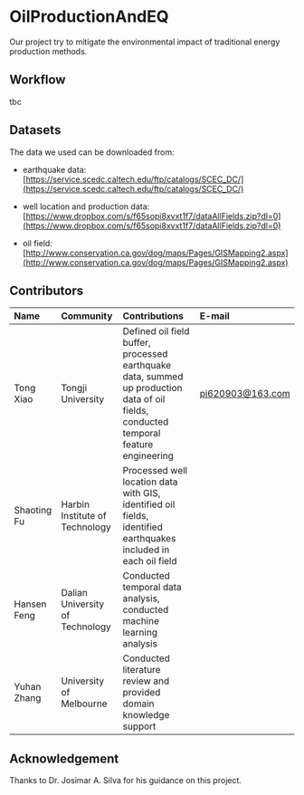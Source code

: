 # OilProductionAndEQ
Our project try to mitigate the environmental impact of traditional energy production methods.

## Workflow

tbc

## Datasets

The data we used can be downloaded from: 

- earthquake data: [https://service.scedc.caltech.edu/ftp/catalogs/SCEC_DC/](https://service.scedc.caltech.edu/ftp/catalogs/SCEC_DC/)

- well location and production data: [https://www.dropbox.com/s/f65sopi8xvxt1f7/dataAllFields.zip?dl=0](https://www.dropbox.com/s/f65sopi8xvxt1f7/dataAllFields.zip?dl=0)

- oil field: [http://www.conservation.ca.gov/dog/maps/Pages/GISMapping2.aspx](http://www.conservation.ca.gov/dog/maps/Pages/GISMapping2.aspx)

## Contributors
|Name|Community|Contributions|E-mail|
|:--|:--|:--|:--|
|Tong Xiao|Tongji University|Defined oil field buffer, processed earthquake data, summed up production data of oil fields, conducted temporal feature engineering|pi620903@163.com|
|Shaoting Fu|Harbin Institute of Technology|Processed well location data with GIS, identified oil fields, identified earthquakes included in each oil field||
|Hansen Feng|Dalian University of Technology|Conducted temporal data analysis, conducted machine learning analysis||
|Yuhan Zhang|University of Melbourne|Conducted literature review and provided domain knowledge support||


## Acknowledgement
Thanks to Dr. Josimar A. Silva for his guidance on this project.
